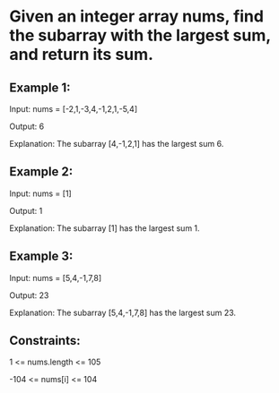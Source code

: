 # Given an integer array nums, find the subarray with the largest sum, and return its sum.

## Example 1:

Input: nums = [-2,1,-3,4,-1,2,1,-5,4]

Output: 6

Explanation: The subarray [4,-1,2,1] has the largest sum 6.

## Example 2:

Input: nums = [1]

Output: 1

Explanation: The subarray [1] has the largest sum 1.

## Example 3:

Input: nums = [5,4,-1,7,8]

Output: 23

Explanation: The subarray [5,4,-1,7,8] has the largest sum 23.

## Constraints:

1 <= nums.length <= 105

-104 <= nums[i] <= 104
